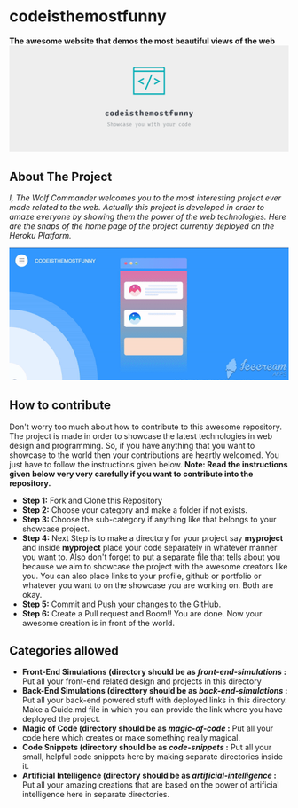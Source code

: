 # codeisthemostfunny
**The awesome website that demos the most beautiful views of the web**
![alt-text](https://github.com/thewolfcommander/codeisthemostfunny/blob/master/assets/codeisthemostfunny/facebook_cover_photo_2.png)

## About The Project
*I, The Wolf Commander welcomes you to the most interesting project ever made related to the web. Actually this project is developed in order to amaze everyone by showing them the power of the web technologies. Here are the snaps of the home page of the project currently deployed on the Heroku Platform.*

![alt-text](https://github.com/thewolfcommander/codeisthemostfunny/blob/master/assets/ezgif.com-video-to-gif.gif)

## How to contribute
 Don't worry too much about how to contribute to this awesome repository. The project is made in order to showcase the latest technologies in web design and programming. So, if you have anything that you want to showcase to the world then your contributions are heartly welcomed. You just have to follow the instructions given below. **Note: Read the instructions given below very very carefully if you want to contribute into the repository.**
 
 - **Step 1:** Fork and Clone this Repository
 - **Step 2:** Choose your category and make a folder if not exists.
 - **Step 3:** Choose the sub-category if anything like that belongs to your showcase project.
 - **Step 4:** Next Step is to make a directory for your project say **myproject** and inside **myproject** place your code separately in whatever manner you want to. Also don't forget to put a separate file that tells about you because we aim to showcase the project with the awesome creators like you. You can also place links to your profile, github or portfolio or whatever you want to on the showcase you are working on. Both are okay.
 - **Step 5:** Commit and Push your changes to the GitHub.
 - **Step 6:** Create a Pull request and Boom!! You are done. Now your awesome creation is in front of the world.
 
 ## Categories allowed
 
 - **Front-End Simulations (directory should be as *front-end-simulations* :** Put all your front-end related design and projects in this directory
 - **Back-End Simulations (directtory should be as *back-end-simulations* :** Put all your back-end powered stuff with deployed links in this directory. Make a Guide.md file in which you can provide the link where you have deployed the project.
 - **Magic of Code (directory should be as *magic-of-code* :** Put all your code here which creates or make something really magical.
 - **Code Snippets (directory should be as *code-snippets* :** Put all your small, helpful code snippets here by making separate directories inside it.
 - **Artificial Intelligence (directory should be as *artificial-intelligence* :** Put all your amazing creations that are based on the power of artificial intelligence here in separate directories.
